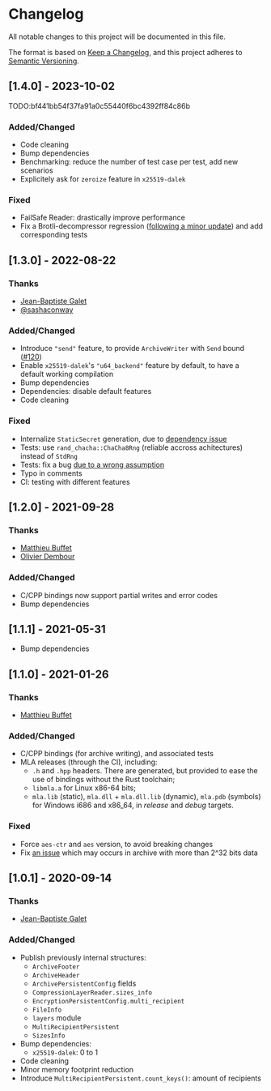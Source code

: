 # Changelog

All notable changes to this project will be documented in this file.

The format is based on [Keep a Changelog](https://keepachangelog.com/en/1.0.0/),
and this project adheres to [Semantic Versioning](https://semver.org/spec/v2.0.0.html).

## [1.4.0] - 2023-10-02

TODO:bf441bb54f37fa91a0c55440f6bc4392ff84c86b

### Added/Changed

- Code cleaning
- Bump dependencies
- Benchmarking: reduce the number of test case per test, add new scenarios
- Explicitely ask for `zeroize` feature in `x25519-dalek`

### Fixed

- FailSafe Reader: drastically improve performance
- Fix a Brotli-decompressor regression ([following a minor update](https://github.com/ANSSI-FR/MLA/pull/163)) and add corresponding tests

## [1.3.0] - 2022-08-22

### Thanks

- [Jean-Baptiste Galet](https://github.com/jbgalet)
- [@sashaconway](https://github.com/sashaconway)

### Added/Changed

- Introduce `"send"` feature, to provide `ArchiveWriter` with `Send` bound ([#120](https://github.com/ANSSI-FR/MLA/issues/120))
- Enable `x25519-dalek`'s `"u64_backend"` feature by default, to have a default working compilation
- Bump dependencies
- Dependencies: disable default features
- Code cleaning

### Fixed

- Internalize `StaticSecret` generation, due to [dependency issue](https://github.com/ANSSI-FR/MLA/pull/112)
- Tests: use `rand_chacha::ChaCha8Rng` (reliable accross achitectures) instead of `StdRng`
- Tests: fix a bug [due to a wrong assumption](https://github.com/ANSSI-FR/MLA/pull/112)
- Typo in comments
- CI: testing with different features

## [1.2.0] - 2021-09-28

### Thanks

- [Matthieu Buffet](https://github.com/mtth-bfft)
- [Olivier Dembour](https://github.com/alex-sector)

### Added/Changed

- C/CPP bindings now support partial writes and error codes
- Bump dependencies

## [1.1.1] - 2021-05-31

- Bump dependencies

## [1.1.0] - 2021-01-26

### Thanks

- [Matthieu Buffet](https://github.com/mtth-bfft)

### Added/Changed

- C/CPP bindings (for archive writing), and associated tests
- MLA releases (through the CI), including:
  * `.h` and `.hpp` headers. There are generated, but provided to ease the use of bindings without the Rust toolchain;
  * `libmla.a` for Linux x86-64 bits;
  * `mla.lib` (static), `mla.dll` + `mla.dll.lib` (dynamic), `mla.pdb` (symbols) for Windows i686 and x86_64, in *release* and *debug* targets.

### Fixed

- Force `aes-ctr` and `aes` version, to avoid breaking changes
- Fix [an issue](https://github.com/ANSSI-FR/MLA/issues/63) which may occurs in archive with more than 2^32 bits data

## [1.0.1] - 2020-09-14

### Thanks

- [Jean-Baptiste Galet](https://github.com/jbgalet)

### Added/Changed

- Publish previously internal structures:
  - `ArchiveFooter`
  - `ArchiveHeader`
  - `ArchivePersistentConfig` fields
  - `CompressionLayerReader.sizes_info`
  - `EncryptionPersistentConfig.multi_recipient`
  - `FileInfo`
  - `layers` module
  - `MultiRecipientPersistent`
  - `SizesInfo`
- Bump dependencies:
  - `x25519-dalek`: 0 to 1
- Code cleaning
- Minor memory footprint reduction
- Introduce `MultiRecipientPersistent.count_keys()`: amount of recipients
